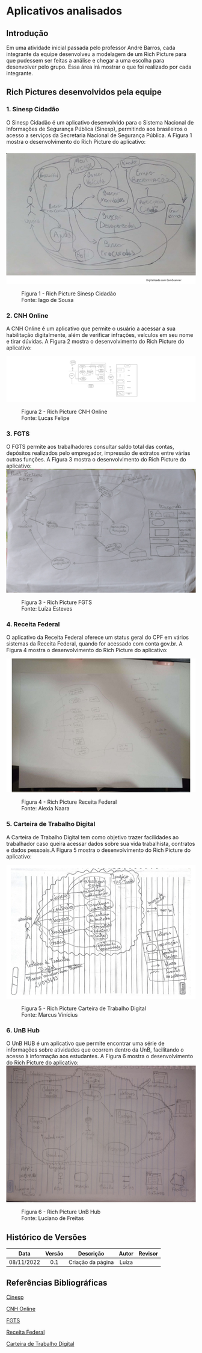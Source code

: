 # Aplicativos analisados

## Introdução

Em uma atividade inicial passada pelo professor André Barros, cada integrante da equipe desenvolveu a modelagem de um Rich Picture para que pudessem ser feitas a análise e chegar a uma escolha para desenvolver pelo grupo. Essa área irá mostrar o que foi realizado por cada integrante.

## Rich Pictures desenvolvidos pela equipe

### 1. Sinesp Cidadão
O Sinesp Cidadão é um aplicativo desenvolvido para o Sistema Nacional de Informações de Segurança Pública (Sinesp), permitindo aos brasileiros o acesso a serviços da Secretaria Nacional de Segurança Pública. A Figura 1 mostra o desenvolvimento do Rich Picture do aplicativo:

![Iago](../assets/richPictures/IagoRich.jpg)

<figure markdown >
  <figcaption>Figura 1 - Rich Picture Sinesp Cidadão</figcaption>
  <figcaption>Fonte: Iago de Sousa</figcaption>
</figure>

### 2. CNH Online
A CNH Online é um aplicativo que permite o usuário a acessar a sua habilitação digitalmente, além de verificar infrações, veículos em seu nome e tirar dúvidas. A Figura 2 mostra o desenvolvimento do Rich Picture do aplicativo:


![Lucas Felipe](../assets/richPictures/LucasRich.jpg)
<figure markdown>
  <figcaption>Figura 2 - Rich Picture CNH Online</figcaption>
  <figcaption>Fonte: Lucas Felipe</figcaption>
</figure>

### 3. FGTS

O FGTS permite aos trabalhadores consultar saldo total das contas, depósitos realizados pelo empregador, impressão de extratos entre várias outras funções. A Figura 3 mostra o desenvolvimento do Rich Picture do aplicativo:
![Luíza](../assets/richPictures/LuizaRich.jpg)

<figure markdown >
  <figcaption>Figura 3 - Rich Picture FGTS</figcaption>
  <figcaption>Fonte: Luíza Esteves</figcaption>
</figure>

### 4. Receita Federal
O aplicativo da Receita Federal oferece um status geral do CPF em vários sistemas da Receita Federal, quando for acessado com conta gov.br. A Figura 4 mostra o desenvolvimento do Rich Picture do aplicativo:

![Alexia](../assets/richPictures/AlexiaRich.jpg)

<figure markdown >
  <figcaption>Figura 4 - Rich Picture Receita Federal</figcaption>
  <figcaption>Fonte: Alexia Naara</figcaption>
</figure>

### 5. Carteira de Trabalho Digital
A Carteira de Trabalho Digital tem como objetivo trazer facilidades ao trabalhador caso queira acessar dados sobre sua vida trabalhista, contratos e dados pessoais.A Figura 5 mostra o desenvolvimento do Rich Picture do aplicativo:

![Marcus](../assets/richPictures/MarcusRich.jpg)

<figure markdown >
  <figcaption>Figura 5 - Rich Picture Carteira de Trabalho Digital</figcaption>
  <figcaption>Fonte: Marcus Vinícius</figcaption>
</figure>


### 6. UnB Hub
O UnB HUB é um aplicativo que permite encontrar uma série de informações sobre atividades que ocorrem dentro da UnB, facilitando o acesso à informação aos estudantes. A Figura 6 mostra o desenvolvimento do Rich Picture do aplicativo:
![Luciano](../assets/richPictures/LucianoRich.jpg)
<figure markdown >
  <figcaption>Figura 6 - Rich Picture UnB Hub</figcaption>
  <figcaption>Fonte: Luciano de Freitas</figcaption>
</figure>

## Histórico de Versões

| Data | Versão | Descrição | Autor | Revisor |
| :--: | :----: | :-------: | :---: | :---: |
| 08/11/2022 | 0.1 | Criação da página | Luíza |

## Referências Bibliográficas

[Cinesp](https://play.google.com/store/apps/details?id=br.gov.sinesp.cidadao.android&hl=pt_BR&gl=US&pli=1)

[CNH Online](https://www.detran.mg.gov.br/habilitacao/emissao-de-documentos-de-habilitacao/cnh-digital-1)

[FGTS](https://play.google.com/store/apps/details?id=br.gov.caixa.fgts.trabalhador&hl=pt_BR&gl=US)

[Receita Federal](https://play.google.com/store/apps/details?id=br.gov.economia.receita.rfb&hl=pt_BR&gl=US)

[Carteira de Trabalho Digital](https://play.google.com/store/apps/details?id=br.gov.dataprev.carteiradigital)